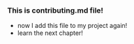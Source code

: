 ### This is contributing.md file!
- now I add this file to my project again!
- learn the next chapter!
